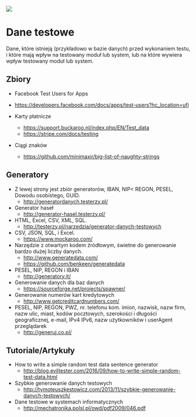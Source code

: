 [![](https://img.shields.io/badge/Facebook-%23TestowanieOprogramowania-blue.svg)](https://www.facebook.com/groups/TestowanieOprogramowania/)


# Dane testowe

Dane, które istnieją (przykładowo w bazie danych) przed wykonaniem testu, i które mają wpływ na testowany moduł lub system, lub na które wywiera wpływ testowany moduł lub system.

## Zbiory

* Facebook Test Users for Apps
 * https://developers.facebook.com/docs/apps/test-users?hc_location=ufi

* Karty płatnicze
  * https://support.buckaroo.nl/index.php/EN/Test_data
  * https://stripe.com/docs/testing 

* Ciągi znaków
  * https://github.com/minimaxir/big-list-of-naughty-strings

## Generatory

* Z lewej strony jest zbiór generatorów, IBAN, NIP< REGON, PESEL, Dowodu osobistego, GUID.
  * http://generatordanych.testerzy.pl/
* Generator haseł
  * http://generator-hasel.testerzy.pl/
* HTML, Excel, CSV, XML, SQL.
  * http://testerzy.pl/narzedzia/generator-danych-testowych 
* CSV, JSON, SQL, i Excel.
  * https://www.mockaroo.com/
* Narzędzie z otwartym kodem źródłowym, świetne do generowanie bardzo dużej liczby danych.
  * http://www.generatedata.com/
  * https://github.com/benkeen/generatedata
* PESEL, NIP, REGON i IBAN
  * http://generatory.it/
* Generowanie danych dla baz danych
  * https://sourceforge.net/projects/spawner/
* Generowanie numerów kart kredytowych
  * http://www.getcreditcardnumbers.com/
* PESEL, NIP, REGON, PWZ, nr. telefonu kom.  imion, nazwisk, nazw firm, nazw ulic, miast, kodów pocztowych, szerokości i długości geograficznej, e-mail, IPv4 IPv6, nazw użytkowników i userAgent przeglądarek
  * http://generuj.co.pl/

## Tutoriale/Artykuły

* How to write a simple random test data sentence generator
  * http://blog.eviltester.com/2016/09/how-to-write-simple-random-test-data.html
* Szybkie generowanie danych testowych
  * http://tymoteuszkestowicz.com/2013/11/szybkie-generowanie-danych-testowych/
* Dane testowe w systemach informatycznych
  * http://mechatronika.polsl.pl/owd/pdf2009/046.pdf 

